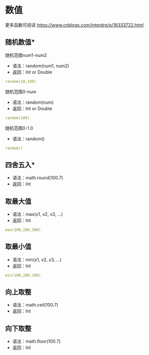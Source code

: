 # 数值

更多函数可阅读 https://www.cnblogs.com/interdrp/p/16333722.html

## 随机数值*

随机范围num1-num2

- 语法：random(num1, num2)
- 返回：Int or Double

```yaml
random(10,100)
```

随机范围0-num

- 语法：random(num)
- 返回：Int or Double

```yaml
random(100)
```

随机范围0-1.0

- 语法：random()

```yaml
random()
```

## 四舍五入*

- 语法：math.round(100.7)
- 返回：Int

## 取最大值

- 语法：max(x1, x2, x3, ...)
- 返回：Int

```yaml
max(100,200,300)
```

## 取最小值

- 语法：min(x1, x2, x3, ...)
- 返回：Int

```yaml
min(100,200,300)
```

## 向上取整

- 语法：math.ceil(100.7)
- 返回：Int

## 向下取整

- 语法：math.floor(100.7)
- 返回：Int
